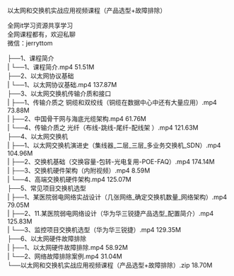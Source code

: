 以太网和交换机实战应用视频课程（产品选型+故障排除）

全网it学习资源共享学习<br>全网课程都有，欢迎私聊<br>微信：jerryttom<br>

├──1、课程简介<br> | └──1、课程简介.mp4 51.51M<br> ├──2、以太网协议基础<br> | └──1、以太网协议基础.mp4 137.87M<br> ├──3、以太网交换机传输介质和接口<br> | ├──1、传输介质之 铜缆和双绞线（铜缆在数据中心中还有大量应用）.mp4 73.88M<br> | ├──2、中国骨干网与海底光缆架构.mp4 61.76M<br> | └──4、传输介质之 光纤（布线-跳线-尾纤-配线架 ）.mp4 121.63M<br> ├──4、以太网交换机<br> | ├──1、以太网交换机演进史（集线器_二层_三层_多业务交换机_SDN）.mp4 104.96M<br> | ├──2、交换机基础（交换容量-包转-光电复用-POE-FAQ）.mp4 174.14M<br> | ├──3、交换机硬件架构（内附视频）.mp4 8.59M<br> | └──4、高端交换机硬件架构.mp4 125.07M<br> ├──5、常见项目交换机选型<br> | ├──1、某医院弱电网络实战设计（几张网络_确定交换机数量_网络架构）.mp4 79.05M<br> | ├──2、11.某医院弱电网络设计（华为华三锐捷产品选型_配置简介）.mp4 125.83M<br> | └──3、监控项目交换机选型（华为华三锐捷）.mp4 129.35M<br> ├──6、以太网硬件故障排除<br> | ├──1、以太网硬件故障排除.mp4 58.92M<br> | └──2、网络故障排除案例.mp4 31.04M<br> └──以太网和交换机实战应用视频课程（产品选型+故障排除）.zip 18.70M